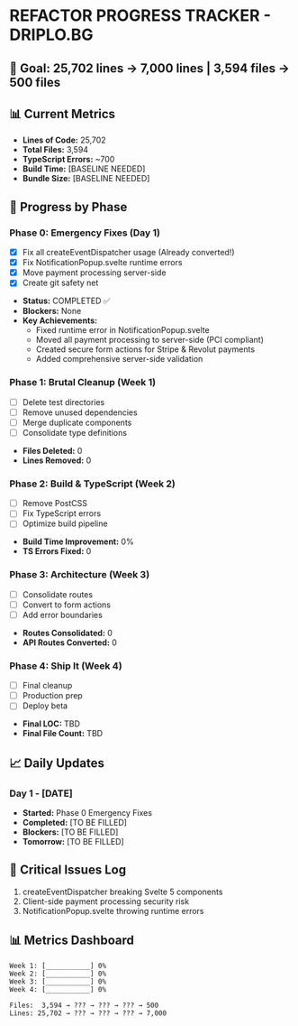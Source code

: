 # REFACTOR PROGRESS TRACKER - DRIPLO.BG

## 🎯 Goal: 25,702 lines → 7,000 lines | 3,594 files → 500 files

## 📊 Current Metrics
- **Lines of Code:** 25,702
- **Total Files:** 3,594
- **TypeScript Errors:** ~700
- **Build Time:** [BASELINE NEEDED]
- **Bundle Size:** [BASELINE NEEDED]

## 🔄 Progress by Phase

### Phase 0: Emergency Fixes (Day 1)
- [x] Fix all createEventDispatcher usage (Already converted!)
- [x] Fix NotificationPopup.svelte runtime errors
- [x] Move payment processing server-side
- [x] Create git safety net
- **Status:** COMPLETED ✅
- **Blockers:** None
- **Key Achievements:**
  - Fixed runtime error in NotificationPopup.svelte
  - Moved all payment processing to server-side (PCI compliant)
  - Created secure form actions for Stripe & Revolut payments
  - Added comprehensive server-side validation

### Phase 1: Brutal Cleanup (Week 1)
- [ ] Delete test directories
- [ ] Remove unused dependencies
- [ ] Merge duplicate components
- [ ] Consolidate type definitions
- **Files Deleted:** 0
- **Lines Removed:** 0

### Phase 2: Build & TypeScript (Week 2)
- [ ] Remove PostCSS
- [ ] Fix TypeScript errors
- [ ] Optimize build pipeline
- **Build Time Improvement:** 0%
- **TS Errors Fixed:** 0

### Phase 3: Architecture (Week 3)
- [ ] Consolidate routes
- [ ] Convert to form actions
- [ ] Add error boundaries
- **Routes Consolidated:** 0
- **API Routes Converted:** 0

### Phase 4: Ship It (Week 4)
- [ ] Final cleanup
- [ ] Production prep
- [ ] Deploy beta
- **Final LOC:** TBD
- **Final File Count:** TBD

## 📈 Daily Updates

### Day 1 - [DATE]
- **Started:** Phase 0 Emergency Fixes
- **Completed:** [TO BE FILLED]
- **Blockers:** [TO BE FILLED]
- **Tomorrow:** [TO BE FILLED]

## 🚨 Critical Issues Log
1. createEventDispatcher breaking Svelte 5 components
2. Client-side payment processing security risk
3. NotificationPopup.svelte throwing runtime errors

## 📊 Metrics Dashboard
```
Week 1: [___________] 0%
Week 2: [___________] 0%
Week 3: [___________] 0%
Week 4: [___________] 0%

Files:  3,594 → ??? → ??? → ??? → 500
Lines: 25,702 → ??? → ??? → ??? → 7,000
```